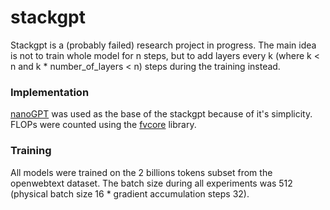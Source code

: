 # stackgpt

Stackgpt is a (probably failed) research project in progress. The main idea is not to train whole model for n steps, but to add layers every k (where k < n and k * number_of_layers < n) steps during the training instead.

### Implementation

[nanoGPT](https://github.com/karpathy/nanoGPT) was used as the base of the stackgpt because of it's simplicity.
FLOPs were counted using the [fvcore](https://github.com/facebookresearch/fvcore) library.

### Training
All models were trained on the 2 billions tokens subset from the openwebtext dataset. The batch size during all experiments was 512 (physical batch size 16 * gradient accumulation steps 32).


<!--stackedit_data:
eyJoaXN0b3J5IjpbMTk2NDI5OTM0LDE5MDcwNzE0OTBdfQ==
-->